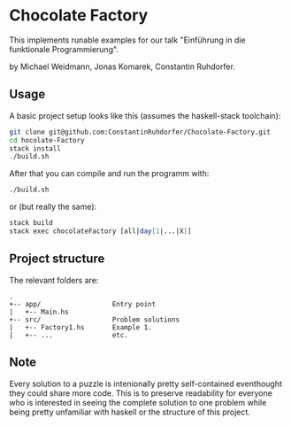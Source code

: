 # Chocolate Factory

This implements runable examples for our talk "Einführung in die funktionale Programmierung".

by Michael Weidmann, Jonas Komarek, Constantin Ruhdorfer.

## Usage

A basic project setup looks like this (assumes the haskell-stack toolchain):

```sh
git clone git@github.com:ConstantinRuhdorfer/Chocolate-Factory.git
cd hocolate-Factory
stack install
./build.sh
```

After that you can compile and run the programm with:

```sh
./build.sh
```

or (but really the same):

```sh
stack build
stack exec chocolateFactory [all|day[1|...|X]]
```

## Project structure

The relevant folders are:

```
.
+-- app/                  Entry point
|   +-- Main.hs
+-- src/                  Problem solutions
|   +-- Factory1.hs       Example 1.
|   +-- ...               etc.
```

## Note

Every solution to a puzzle is intenionally pretty self-contained eventhought they could share more code.
This is to preserve readability for everyone who is interested in seeing the complete solution to one problem while being pretty unfamiliar with haskell or the structure of this project.
